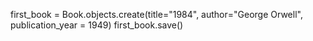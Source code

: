first_book = Book.objects.create(title="1984", author="George Orwell", publication_year = 1949)
first_book.save()
<!-- Creates the first record called First_book and fills with attribute value above-->